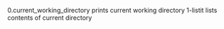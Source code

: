 0.current_working_directory prints current working directory
1-listit lists contents of current directory
